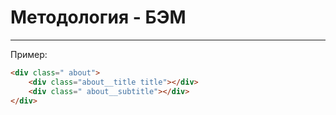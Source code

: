 # Методология - БЭМ
----

Пример:
```html
<div class=" about">
	<div class="about__title title"></div>
	<div class=" about__subtitle"></div>
</div>
```